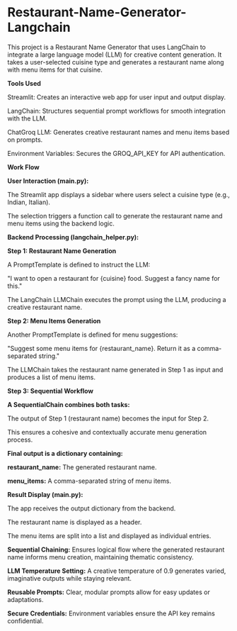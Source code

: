 # Restaurant-Name-Generator-Langchain
This project is a Restaurant Name Generator that uses LangChain to integrate a large language model (LLM) for creative content generation. It takes a user-selected cuisine type and generates a restaurant name along with menu items for that cuisine. 

**Tools Used**

Streamlit: Creates an interactive web app for user input and output display.

LangChain: Structures sequential prompt workflows for smooth integration with the LLM.

ChatGroq LLM: Generates creative restaurant names and menu items based on prompts.

Environment Variables: Secures the GROQ_API_KEY for API authentication.

**Work Flow**

**User Interaction (main.py):**

The Streamlit app displays a sidebar where users select a cuisine type (e.g., Indian, Italian).

The selection triggers a function call to generate the restaurant name and menu items using the backend logic.

**Backend Processing (langchain_helper.py):**

**Step 1: Restaurant Name Generation**

A PromptTemplate is defined to instruct the LLM:

"I want to open a restaurant for {cuisine} food. Suggest a fancy name for this."

The LangChain LLMChain executes the prompt using the LLM, producing a creative restaurant name.

**Step 2: Menu Items Generation**

Another PromptTemplate is defined for menu suggestions:

"Suggest some menu items for {restaurant_name}. Return it as a comma-separated string."

The LLMChain takes the restaurant name generated in Step 1 as input and produces a list of menu items.

**Step 3: Sequential Workflow**

**A SequentialChain combines both tasks:**

The output of Step 1 (restaurant name) becomes the input for Step 2.

This ensures a cohesive and contextually accurate menu generation process.

**Final output is a dictionary containing:**

**restaurant_name:** The generated restaurant name.

**menu_items:** A comma-separated string of menu items.

**Result Display (main.py):**

The app receives the output dictionary from the backend.

The restaurant name is displayed as a header.

The menu items are split into a list and displayed as individual entries.


**Sequential Chaining:** Ensures logical flow where the generated restaurant name informs menu creation, maintaining thematic consistency.

**LLM Temperature Setting:** A creative temperature of 0.9 generates varied, imaginative outputs while staying relevant.

**Reusable Prompts:** Clear, modular prompts allow for easy updates or adaptations.

**Secure Credentials:** Environment variables ensure the API key remains confidential.
